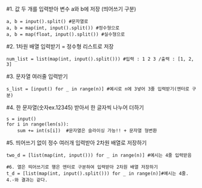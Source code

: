 #1. 값 두 개를 입력받아 변수 a와 b에 저장 (띄어쓰기 구분)
```
a, b = input().split() #문자열로
a, b = map(int, input().split()) #정수형으로
a, b = map(float, input().split()) #실수형으로 
```
#2. 1차원 배열 입력받기 = 정수형 리스트로 저장
```
num_list = list(map(int, input().split())) #입력 : 1 2 3 /출력 : [1, 2, 3] 
```
#3. 문자열 여러줄 입력받기 
```
s_list = [input() for _ in range(n)] #예시로 n에 3넣어 3줄 입력받기(엔터로 구분)
```
#4. 한 문자열(숫자ex.12345) 받아서 한 글자씩 나누어 더하기
```
s = input()
for i in range(len(s)):
	sum += int(s[i])  #문자열은 슬라이싱 가능!! + 문자열 형변환
```
#5. 띄어쓰기 없이 정수 여러개 입력받아 2차원 배열로 저장하기 
```
two_d = [list(map(int, input())) for _ in range(n)] #예시는 4줄 입력받음

#6. 열은 띄어쓰기로 행은 엔터로 구분하여 입력받아 2차원 배열 저장하기
t_d = [list(map(int, input().split())) for _ in range(n)]#예시는 4줄. 4.-와 결과는 같다.
```
